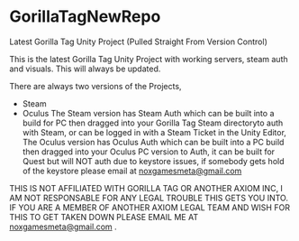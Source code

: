 # GorillaTagNewRepo
Latest Gorilla Tag Unity Project (Pulled Straight From Version Control)

This is the latest Gorilla Tag Unity Project with working servers, steam auth and visuals. This will always be updated.

There are always two versions of the Projects,
- Steam
- Oculus
The Steam version has Steam Auth which can be built into a build for PC then dragged into your Gorilla Tag Steam directoryto auth with Steam, or can be logged in with a Steam Ticket in the Unity Editor,
The Oculus version has Oculus Auth which can be built into a PC build then dragged into your Oculus PC version to Auth, it can be built for Quest but will NOT auth due to keystore issues, if somebody gets hold of the keystore please email at noxgamesmeta@gmail.com

THIS IS NOT AFFILIATED WITH GORILLA TAG OR ANOTHER AXIOM INC, I AM NOT RESPONSABLE FOR ANY LEGAL TROUBLE THIS GETS YOU INTO. IF YOU ARE A MEMBER OF ANOTHER AXIOM LEGAL TEAM AND WISH FOR THIS TO GET TAKEN DOWN PLEASE EMAIL ME AT noxgamesmeta@gmail.com .
